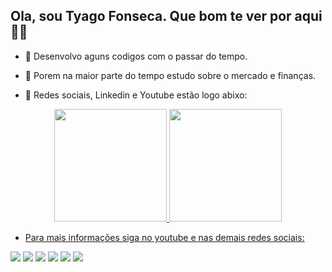  ## Ola, sou Tyago Fonseca. Que bom te ver por aqui 👋😄

- 👀 Desenvolvo aguns codigos com o passar do tempo.
- 🌱 Porem na maior parte do tempo estudo sobre o mercado e finanças.

- 🔭 Redes sociais, Linkedin e Youtube estão logo abixo:

<div align="center">
  <a href="instagram.com/tyagofonseca/">
  <img height="180em" src="https://github-readme-stats.vercel.app/api?username=tyagofonseca&show_icons=true&theme=dracula&include_all_commits=true&count_private=true"/>
  <img height="180em" src="https://github-readme-stats.vercel.app/api/top-langs/?username=tyagofonseca&layout=compact&langs_count=7&theme=dracula"/>
</div>
  
  
  - Para mais informações siga no youtube e nas demais redes sociais:
  
  <div> 
  <a href="https://www.youtube.com/channel/UCYrTM2iOzSJV3Ff5sYwNzog" target="_blank"><img src="https://img.shields.io/badge/YouTube-FF0000?style=for-the-badge&logo=youtube&logoColor=white" target="_blank"></a>
  <a href="https://www.instagram.com/tyagofonseca/" target="_blank"><img src="https://img.shields.io/badge/-Instagram-%23E4405F?style=for-the-badge&logo=instagram&logoColor=white" target="_blank"></a>
 	<a href="https://www.twitch.tv/insta_tyagofonseca" target="_blank"><img src="https://img.shields.io/badge/Twitch-9146FF?style=for-the-badge&logo=twitch&logoColor=white" target="_blank"></a>
 <a href="https://discord.gg/pDbY76q8Qf" target="_blank"><img src="https://img.shields.io/badge/Discord-7289DA?style=for-the-badge&logo=discord&logoColor=white" target="_blank"></a> 
  <a href = "mailto:contatorafaballerini@gmail.com"><img src="https://img.shields.io/badge/-Gmail-%23333?style=for-the-badge&logo=gmail&logoColor=white" target="_blank"></a>
  <a href="linkedin.com/in/tyago-fonseca-20509a220/" target="_blank"><img src="https://img.shields.io/badge/-LinkedIn-%230077B5?style=for-the-badge&logo=linkedin&logoColor=white" target="_blank"></a>
  </div>
